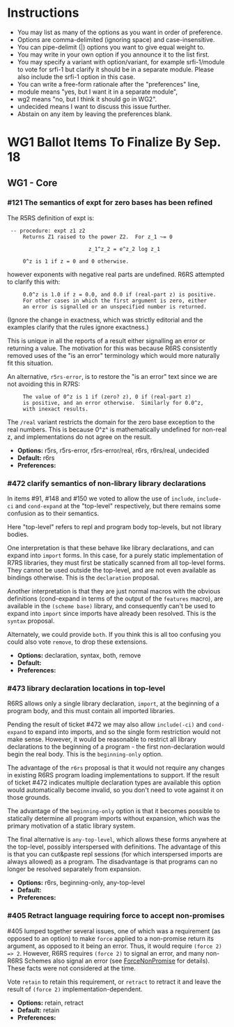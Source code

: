 # Instructions

* You may list as many of the options as you want in order of preference.
* Options are comma-delimited (ignoring space) and case-insensitive.
* You can pipe-delimit (|) options you want to give equal weight to.
* You may write in your own option if you announce it to the list first.
* You may specify a variant with option/variant, for example srfi-1/module to vote for srfi-1 but clarify it should be in a separate module. Please also include the srfi-1 option in this case.
* You can write a free-form rationale after the "preferences" line,
* module means "yes, but I want it in a separate module",
* wg2 means "no, but I think it should go in WG2".
* undecided means I want to discuss this issue further.
* Abstain on any item by leaving the preferences blank.

# WG1 Ballot Items To Finalize By Sep. 18

## WG1 - Core

### #121 The semantics of expt for zero bases has been refined

The R5RS definition of expt is:

```
 -- procedure: expt z1 z2
     Returns Z1 raised to the power Z2.  For z_1 ~= 0

                          z_1^z_2 = e^z_2 log z_1

     0^z is 1 if z = 0 and 0 otherwise.
```

however exponents with negative real parts are undefined.
R6RS attempted to clarify this with:

```
     0.0^z is 1.0 if z = 0.0, and 0.0 if (real-part z) is positive.
     For other cases in which the first argument is zero, either
     an error is signalled or an unspecified number is returned.
```

(Ignore the change in exactness, which was strictly editorial
and the examples clarify that the rules ignore exactness.)

This is unique in all the reports of a result either
signalling an error or returning a value.  The motivation
for this was because R6RS consistently removed uses of the
"is an error" terminology which would more naturally fit
this situation.

An alternative, `r5rs-error`, is to restore the "is an error"
text since we are not avoiding this in R7RS:

```
     The value of 0^z is 1 if (zero? z), 0 if (real-part z)
     is positive, and an error otherwise.  Similarly for 0.0^z,
     with inexact results.
```

The `/real` variant restricts the domain for the zero
base exception to the real numbers.  This is because
0^z^ is mathematically undefined for non-real z, and
implementations do not agree on the result.

* **Options:** r5rs, r5rs-error, r5rs-error/real, r6rs, r6rs/real, undecided
* **Default:** r6rs
* **Preferences:**

### #472 clarify semantics of non-library library declarations

In items #91, #148 and #150 we voted to allow the
use of `include`, `include-ci` and `cond-expand`
at the "top-level" respectively, but there remains
some confusion as to their semantics.

Here "top-level" refers to repl and program body
top-levels, but not library bodies.

One interpretation is that these behave like library
declarations, and can expand into `import` forms.
In this case, for a purely static implementation of
R7RS libraries, they must first be statically scanned
from all top-level forms.  They cannot be used
outside the top-level, and are not even available
as bindings otherwise.  This is the `declaration`
proposal.

Another interpretation is that they are just normal
macros with the obvious definitions (cond-expand
in terms of the output of the `features` macro),
are available in the `(scheme base)` library, and
consequently can't be used to expand into `import`
since imports have already been resolved.  This is
the `syntax` proposal.

Alternately, we could provide `both`.  If you think
this is all too confusing you could also vote `remove`,
to drop these extensions.

* **Options:** declaration, syntax, both, remove
* **Default:**
* **Preferences:**

### #473 library declaration locations in top-level

R6RS allows only a single library declaration, `import`,
at the beginning of a program body, and this must
contain all imported libraries.

Pending the result of ticket #472 we may also allow
`include(-ci)` and `cond-expand` to expand into
imports, and so the single form restriction would not
make sense.  However, it would be reasonable to
restrict all library declarations to the beginning of
a program - the first non-declaration would begin
the real body.  This is the `beginning-only` option.

The advantage of the `r6rs` proposal is that it would
not require any changes in existing R6RS program
loading implementations to support.  If the result of
ticket #472 indicates multiple declaration types are
available this option would automatically become
invalid, so you don't need to vote against it on those
grounds.

The advantage of the `beginning-only` option is
that it becomes possible to statically determine
all program imports without expansion, which was
the primary motivation of a static library system.

The final alternative is `any-top-level`, which
allows these forms anywhere at the top-level,
possibly interspersed with definitions.  The advantage
of this is that you can cut&paste repl sessions
(for which interspersed imports are always allowed)
as a program.  The disadvantage is that programs
can no longer be resolved separately from expansion.

* **Options:** r6rs, beginning-only, any-top-level
* **Default:**
* **Preferences:**

### #405 Retract language requiring force to accept non-promises

#405 lumped together several issues, one of which was a requirement
(as opposed to an option) to make `force` applied to a non-promise
return its argument, as opposed to it being an error.  Thus, it would
require `(force 2) => 2`.  However, R6RS
requires `(force 2)` to signal an error, and many non-R6RS Schemes also
signal an error (see [ForceNonPromise](ForceNonPromise.md) for details).  These facts were not
considered at the time.

Vote `retain` to retain this requirement, or `retract` to retract it
and leave the result of `(force 2)` implementation-dependent.

* **Options:** retain, retract
* **Default:** retain
* **Preferences:**

